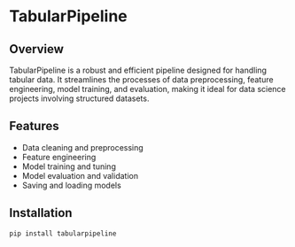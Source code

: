 # TabularPipeline

## Overview
TabularPipeline is a robust and efficient pipeline designed for handling tabular data. It streamlines the processes of data preprocessing, feature engineering, model training, and evaluation, making it ideal for data science projects involving structured datasets.

## Features
- Data cleaning and preprocessing
- Feature engineering
- Model training and tuning
- Model evaluation and validation
- Saving and loading models

## Installation
```bash
pip install tabularpipeline
